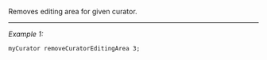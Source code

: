 Removes editing area for given curator.


---
*Example 1:*
```sqf
myCurator removeCuratorEditingArea 3;
```